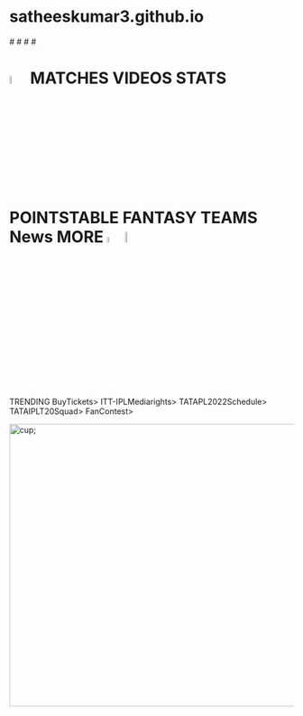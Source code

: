 # satheeskumar3.github.io
#<!DOCTYPE html>
#<html>
#<head>
#<style>
#body
{ 
background-image:url('https://www.dailypioneer.com/uploads/2021/story/images/big/ipl-2022--bcci-expects-rs-5000-crore-windfall-as-base-price-for-new-teams-kept-at-rs-2000-crore-2021-08-31.jpg');
background-repeat:no-repeat;
background-attachment:fixed;
background-size:100% 100%;
}
h1
{
 font-size:80%;
 color:white;
 text-align:center;
 word-spacing:1.5cm;
 font-family:arial;
}
p{
 font-size:80%;
 color:white;
 text-align:center;
 word-spacing:1cm;
 font-family:cursive;
 background-color:orange;width:fixed;
 }
 
</style>
</head>
<body>
<h1>
<img src=https://www.iplt20.com/assets/images/ipl-logo-new-old.png alt=ipl 
style="float-left;width:6%;height:6%;"> 
MATCHES   VIDEOS   STATS   POINTSTABLE   FANTASY   TEAMS   News   MORE  
<img src=https://www.iplt20.com/assets/images/fan-poll.svg alt=fanpool 
style="float-right;width:5%;height:5%;">
<img src=https://www.iplt20.com/assets/images/viewers-choice.svg alt=choice 
 style="float-right;width:7%; height:7%;">
</h1>
<p>
 TRENDING   BuyTickets>   ITT-IPLMediarights>  TATAPL2022Schedule>  TATAIPLT20Squad>  FanContest>  
 </p>
<img src=https://cf-images.eu-west-1.prod.boltdns.net/v1/static/3588749423001/13d385bb-5454-4528-81f5-ad7db9e4a389/91409203-c739-46c2-875b-25b1a0f58b03/1280x720/match/image.jpg alt=cup; width=1000px; height=500px ;>

</body>
</html>   
